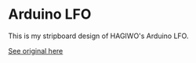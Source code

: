 # Arduino LFO

This is my stripboard design of HAGIWO's Arduino LFO.

[See original here](https://www.youtube.com/watch?v=m64jyVz2w3M)
